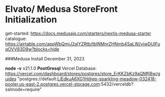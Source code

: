 # Elvato/ Medusa StoreFront Initialization
get-started: https://docs.medusajs.com/starters/nextjs-medusa-starter 
catalogue: https://airtable.com/appWbQmjJ2alYZRtb/tblNMnrZHNmb4SaLW/viwDUIFuqOVV83D9w?blocks=hide

###Medusa Install December 31, 2023 

**node -v**
v21.1.0
**PostGresql**
Vercel Database: https://vercel.com/dashboard/stores/postgres/store_ErKKZbKz9aQMfjBw/guides
"postgres://default:LiEdkuA6XG1H@ep-sparkling-meadow-032418-pooler.us-east-2.postgres.vercel-storage.com:5432/verceldb?sslmode=require"








